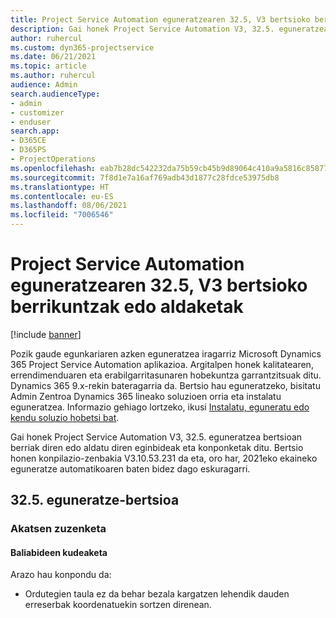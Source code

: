 ```yaml
---
title: Project Service Automation eguneratzearen 32.5, V3 bertsioko berrikuntzak edo aldaketak
description: Gai honek Project Service Automation V3, 32.5. eguneratzean erabilgarri dauden eginbideak eta konponketak ditu.
author: ruhercul
ms.custom: dyn365-projectservice
ms.date: 06/21/2021
ms.topic: article
ms.author: ruhercul
audience: Admin
search.audienceType:
- admin
- customizer
- enduser
search.app:
- D365CE
- D365PS
- ProjectOperations
ms.openlocfilehash: eab7b28dc542232da75b59cb45b9d89064c410a9a5816c8587783140daf54f46
ms.sourcegitcommit: 7f8d1e7a16af769adb43d1877c28fdce53975db8
ms.translationtype: HT
ms.contentlocale: eu-ES
ms.lasthandoff: 08/06/2021
ms.locfileid: "7006546"
---
```

# <a name="whats-new-or-changed-in-project-service-automation-update-release-325-v3"></a>Project Service Automation eguneratzearen 32.5, V3 bertsioko berrikuntzak edo aldaketak

[!include [banner](../includes/psa-now-project-operations.md)]

Pozik gaude egunkariaren azken eguneratzea iragarriz Microsoft Dynamics 365 Project Service Automation aplikazioa. Argitalpen honek kalitatearen, errendimenduaren eta erabilgarritasunaren hobekuntza garrantzitsuak ditu. Dynamics 365 9.x-rekin bateragarria da. Bertsio hau eguneratzeko, bisitatu Admin Zentroa Dynamics 365 lineako soluzioen orria eta instalatu eguneratzea. Informazio gehiago lortzeko, ikusi [Instalatu, eguneratu edo kendu soluzio hobetsi bat](/power-platform/admin/install-remove-preferred-solution).

Gai honek Project Service Automation V3, 32.5. eguneratzea bertsioan berriak diren edo aldatu diren eginbideak eta konponketak ditu. Bertsio honen konpilazio-zenbakia V3.10.53.231 da eta, oro har, 2021eko ekaineko eguneratze automatikoaren baten bidez dago eskuragarri.

## <a name="update-release-325"></a>32.5. eguneratze-bertsioa

### <a name="bug-fixes"></a>Akatsen zuzenketa

#### <a name="resource-management"></a>Baliabideen kudeaketa

Arazo hau konpondu da:

- Ordutegien taula ez da behar bezala kargatzen lehendik dauden erreserbak koordenatuekin sortzen direnean.


